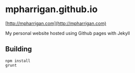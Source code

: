 mpharrigan.github.io
====================

[http://mpharrigan.com](http://mpharrigan.com)

My personal website hosted using Github pages with Jekyll

Building
--------

    npm install
    grunt
